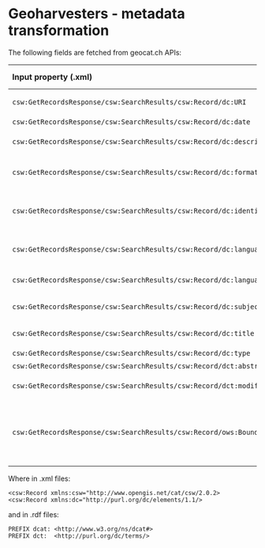 # Geoharvesters - metadata transformation

The following fields are fetched from geocat.ch APIs:

|Input property (.xml)|Output property (.rdf)|Output class (.rdf)|Example triples|
|:---|:---|:---|:---|
|`csw:GetRecordsResponse/csw:SearchResults/csw:Record/dc:URI`|`dct:accessURL`|`dcat:Distribution`|`<https://piveau.io/set/distribution/fa9e8f3d-a7d4-4bc0-b724-cdb9850f1ff5><br>        rdf:type        dcat:Distribution;<br>        dct:accessURL <https://example.com>.`|
|`csw:GetRecordsResponse/csw:SearchResults/csw:Record/dc:date`|unused|||
|`csw:GetRecordsResponse/csw:SearchResults/csw:Record/dc:description`|`dct:description`|`dcat:Dataset`|`<https://piveau.io/set/data/0b254869-1783-edd3-e063-5015630add48><br>        rdf:type           dcat:Dataset;<br>        dct:description    "Beschreibung"@de.`|
|`csw:GetRecordsResponse/csw:SearchResults/csw:Record/dc:format`|`dct:format`|`dcat:Distribution`|`<https://piveau.io/set/distribution/fa9e8f3d-a7d4-4bc0-b724-cdb9850f1ff5><br>        rdf:type        dcat:Distribution;<br>        dct:format      <http://publications.europa.eu/input/authority/file-type/SDF>.`|
|`csw:GetRecordsResponse/csw:SearchResults/csw:Record/dc:identifier`|`dct:identifier`|`dcat:Distribution`|`<https://piveau.io/set/distribution/fa9e8f3d-a7d4-4bc0-b724-cdb9850f1ff5><br>        rdf:type        dcat:Distribution;<br>        dct:format      <http://publications.europa.eu/input/authority/file-type/SDF>;<br>        dct:identifier  "0b254869-1783-edd3-e063-5015630add48".`|
|`csw:GetRecordsResponse/csw:SearchResults/csw:Record/dc:language`|`dct:title`<br>`dct:description`<br>`dcat:keyword`|`dcat:Dataset`|`<https://piveau.io/set/data/0b254869-1783-edd3-e063-5015630add48><br>        rdf:type           dcat:Dataset;<br>        dct:description    "Beschreibung"@de;<br>        dct:title          "Titel"@de;<br>        dcat:keyword       "Kunstbauten"@de , "Bauwerke"@de.`|
|`csw:GetRecordsResponse/csw:SearchResults/csw:Record/dc:language`|`dct:language`|`dcat:Distribution`|`<https://piveau.io/set/data/0b254869-1783-edd3-e063-5015630add48><br>        rdf:type           dcat:Distribution;<br>        dct:language       "de"^^dct:LinguisticSystem.`|
|`csw:GetRecordsResponse/csw:SearchResults/csw:Record/dc:subject`|`dcat:keyword`|`dcat:Dataset`|`<https://piveau.io/set/data/0b254869-1783-edd3-e063-5015630add48><br>        rdf:type           dcat:Dataset;<br>        dcat:keyword       "Kunstbauten"@de , "Bauwerke"@de.`|
|`csw:GetRecordsResponse/csw:SearchResults/csw:Record/dc:title`|`dct:title`|`dcat:Distribution`|`<https://piveau.io/set/data/0b254869-1783-edd3-e063-5015630add48><br>        rdf:type           dcat:Distribution;<br>        dct:title          "Titel"@de.`|
|`csw:GetRecordsResponse/csw:SearchResults/csw:Record/dc:type`|unused|||
|`csw:GetRecordsResponse/csw:SearchResults/csw:Record/dct:abstract`|unused|||
|`csw:GetRecordsResponse/csw:SearchResults/csw:Record/dct:modified`|`dct:issued`<br>`dct:modified`|`dcat:Dataset`|`<https://piveau.io/set/data/0b254869-1783-edd3-e063-5015630add48><br>        rdf:type           dcat:Dataset;<br>        dct:issued         "2025-09-23T00:00:00";<br>        dct:modified       "2025-09-23T00:00:00".`|
|`csw:GetRecordsResponse/csw:SearchResults/csw:Record/ows:BoundingBox`|`dct:spatial`|`dcat:Dataset`|`<https://piveau.io/set/data/0b254869-1783-edd3-e063-5015630add48><br>        rdf:type           dcat:Dataset;<br>        dct:spatial        [ rdf:type       dct:Location;<br>                             locn:geometry  "{\"type\": \"Polygon\", \"coordinates\": [[[8.64513528,47.44191401],[8.83354431,47.44191401],[8.83354431,47.551913],[8.64513528,47.551913],[8.64513528,47.44191401]]]}"^^<https://replacement.io/assignments/media-types/application/vnd.geo+json><br>                           ].`|


Where in .xml files:
```
<csw:Record xmlns:csw="http://www.opengis.net/cat/csw/2.0.2>
<csw:Record xmlns:dc="http://purl.org/dc/elements/1.1/>
```

and in .rdf files:
```
PREFIX dcat: <http://www.w3.org/ns/dcat#>
PREFIX dct:  <http://purl.org/dc/terms/>
```
